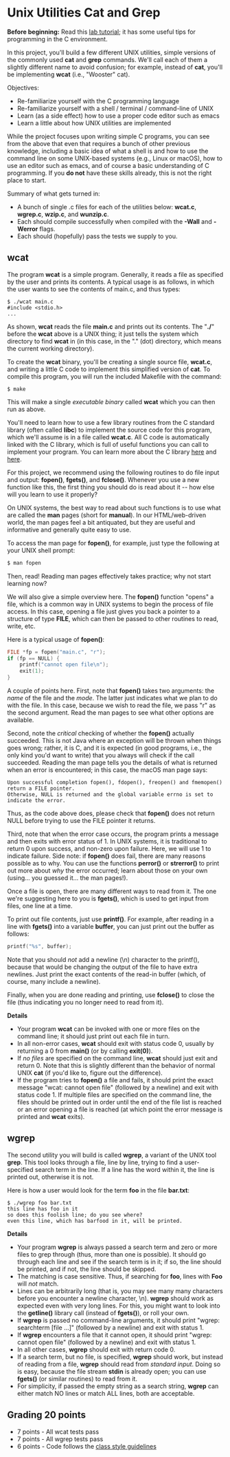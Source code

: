 
# Unix Utilities Cat and Grep

**Before beginning:** Read this [lab tutorial](http://pages.cs.wisc.edu/~remzi/OSTEP/lab-tutorial.pdf); it has some useful tips for programming in the C environment.

In this project, you'll build a few different UNIX utilities, simple versions of the commonly used **cat** and **grep** commands. We'll call each of them a slightly different name to avoid confusion; for example, instead of **cat**, you'll be implementing **wcat** (i.e., "Wooster" cat).

Objectives:
* Re-familiarize yourself with the C programming language
* Re-familiarize yourself with a shell / terminal / command-line of UNIX
* Learn (as a side effect) how to use a proper code editor such as emacs
* Learn a little about how UNIX utilities are implemented

While the project focuses upon writing simple C programs, you can see from the above that even that requires a bunch of other previous knowledge, including a basic idea of what a shell is and how to use the command line on some UNIX-based systems (e.g., Linux or macOS), how to use an editor such as emacs, and of course a basic understanding of C programming. If you **do not** have these skills already, this is not the right place to start.

Summary of what gets turned in:
* A bunch of single .c files for each of the utilities below: **wcat.c**,
  **wgrep.c**, **wzip.c**, and **wunzip.c**.
* Each should compile successfully when compiled with the **-Wall** and
**-Werror** flags.
* Each should (hopefully) pass the tests we supply to you.

## wcat

The program **wcat** is a simple program. Generally, it reads a file as specified by the user and prints its contents. A typical usage is as follows, in which the user wants to see the contents of main.c, and thus types: 

```
$ ./wcat main.c
#include <stdio.h>
...
```

As shown, **wcat** reads the file **main.c** and prints out its contents. 
The "**./**" before the **wcat** above is a UNIX thing; it just tells the
system which directory to find **wcat** in (in this case, in the "." (dot)
directory, which means the current working directory). 

To create the **wcat** binary, you'll be creating a single source file,
**wcat.c**, and writing a little C code to implement this simplified version
of **cat**. To compile this program, you will run the included Makefile with the command:

```
$ make
```

This will make a single *executable binary* called **wcat** which you can
then run as above. 

You'll need to learn how to use a few library routines from the C standard library (often called **libc**) to implement the source code for this program, which we'll assume is in a file called **wcat.c**. All C code is automatically linked with the C library, which is full of useful functions you can call to implement your program. You can learn more about the C library [here](https://en.wikipedia.org/wiki/C_standard_library) and [here](https://en.cppreference.com/w/c).

For this project, we recommend using the following routines to do file input and output: **fopen()**, **fgets()**, and **fclose()**. Whenever you use a new function like this, the first thing you should do is read about it -- how else will you learn to use it properly?

On UNIX systems, the best way to read about such functions is to use what are called the **man** pages (short for **manual**). In our HTML/web-driven world, the man pages feel a bit antiquated, but they are useful and informative and generally quite easy to use.

To access the man page for **fopen()**, for example, just type the following at your UNIX shell prompt: 

``` bash
$ man fopen
```

Then, read! Reading man pages effectively takes practice; why not start learning now?

We will also give a simple overview here. The **fopen()** function "opens" a file, which is a common way in UNIX systems to begin the process of file access. In this case, opening a file just gives you back a pointer to a structure of type **FILE**, which can then be passed to other routines to read, write, etc. 

Here is a typical usage of **fopen()**:

```c
FILE *fp = fopen("main.c", "r");
if (fp == NULL) {
    printf("cannot open file\n");
    exit(1);
}
```

A couple of points here. First, note that **fopen()** takes two arguments: the *name* of the file and the *mode*. The latter just indicates what we plan to do with the file. In this case, because we wish to read the file, we pass "r" as the second argument. Read the man pages to see what other options are available. 

Second, note the *critical* checking of whether the **fopen()** actually succeeded. This is not Java where an exception will be thrown when things goes wrong; rather, it is C, and it is expected (in good programs, i.e., the only kind you'd want to write) that you always will check if the call succeeded. Reading the man page tells you the details of what is returned when an error is encountered; in this case, the macOS man page says:

```
Upon successful completion fopen(), fdopen(), freopen() and fmemopen() return a FILE pointer.
Otherwise, NULL is returned and the global variable errno is set to indicate the error. 
```

Thus, as the code above does, please check that **fopen()** does not return NULL before trying to use the FILE pointer it returns.

Third, note that when the error case occurs, the program prints a message and then exits with error status of 1. In UNIX systems, it is traditional to return 0 upon success, and non-zero upon failure. Here, we will use 1 to indicate failure. Side note: if **fopen()** does fail, there are many reasons possible as to why. You can use the functions **perror()** or **strerror()** to print out more about *why* the error occurred; learn about those on your own (using... you guessed it... the man pages!).

Once a file is open, there are many different ways to read from it. The one we're suggesting here to you is **fgets()**, which is used to get input from files, one line at a time. 

To print out file contents, just use **printf()**. For example, after reading in a line with **fgets()** into a variable **buffer**, you can just print out the buffer as follows:

```c
printf("%s", buffer);
```

Note that you should *not* add a newline (\\n) character to the printf(), because that would be changing the output of the file to have extra newlines. Just print the exact contents of the read-in buffer (which, of course, many include a newline).

Finally, when you are done reading and printing, use **fclose()** to close the file (thus indicating you no longer need to read from it).

**Details**

* Your program **wcat** can be invoked with one or more files on the command line; it should just print out each file in turn. 
* In all non-error cases, **wcat** should exit with status code 0, usually by returning a 0 from **main()** (or by calling **exit(0)**).
* If *no files* are specified on the command line, **wcat** should just exit and return 0. Note that this is slightly different than the behavior of normal UNIX **cat** (if you'd like to, figure out the difference).
* If the program tries to **fopen()** a file and fails, it should print the exact message "wcat: cannot open file" (followed by a newline) and exit with status code 1.  If multiple files are specified on the command line, the files should be printed out in order until the end of the file list is reached or an error opening a file is reached (at which point the error message is printed and **wcat** exits). 


## wgrep

The second utility you will build is called **wgrep**, a variant of the UNIX tool **grep**. This tool looks through a file, line by line, trying to find a user-specified search term in the line. If a line has the word within it, the line is printed out, otherwise it is not. 

Here is how a user would look for the term **foo** in the file **bar.txt**:

```
$ ./wgrep foo bar.txt
this line has foo in it
so does this foolish line; do you see where?
even this line, which has barfood in it, will be printed.
```

**Details**

* Your program **wgrep** is always passed a search term and zero or more files to grep through (thus, more than one is possible). It should go through each line and see if the search term is in it; if so, the line should be printed, and if not, the line should be skipped.
* The matching is case sensitive. Thus, if searching for **foo**, lines with **Foo** will *not* match.
* Lines can be arbitrarily long (that is, you may see many many characters before you encounter a newline character, \\n). **wgrep** should work as expected even with very long lines. For this, you might want to look into the **getline()** library call (instead of **fgets()**), or roll your own. 
* If **wgrep** is passed no command-line arguments, it should print "wgrep: searchterm [file ...]" (followed by a newline) and exit with status 1.  
* If **wgrep** encounters a file that it cannot open, it should print "wgrep: cannot open file" (followed by a newline) and exit with status 1.
* In all other cases, **wgrep** should exit with return code 0.
* If a search term, but no file, is specified, **wgrep** should work, but instead of reading from a file, **wgrep** should read from *standard input*. Doing so is easy, because the file stream **stdin** is already open; you can use **fgets()** (or similar routines) to read from it.
* For simplicity, if passed the empty string as a search string, **wgrep** can either match NO lines or match ALL lines, both are acceptable.

## Grading 20 points
* 7 points - All wcat tests pass
* 7 points - All wgrep tests pass
* 6 points - Code follows the [class style guidelines](http://csweb.wooster.edu/dguarnera/cs212/resources/guides/style-guidelines.html)
